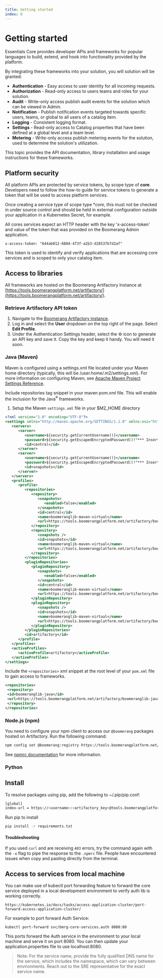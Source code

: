 ```yaml
---
title: Getting started
index: 0
---
```


# Getting started

Essentials Core provides developer APIs and frameworks for popular languages to build, extend, and hook into functionality provided by the platform.

By integrating these frameworks into your solution, you will solution will be granted:

- **Authentication** - Easy access to user identity for all incoming requests.
- **Authorization** - Read-only access to users teams and roles for your solution.
- **Audit** - Write-only access publish audit events for the solution which can be viewed in Admin.
- **Notification** - Publish notification events targeted towards specific users, teams, or global to all users of a catalog item.
- **Logging** - Consistent logging format.
- **Settings** - Read-only access to Catalog properties that have been defined at a global level and a team level.
- **Metering** - Write-only access publish metering events for the solution, used to determine the solution's utilization.

This topic provides the API documentation, library installation and usage instructions for these frameworks.

## Platform security

All platform APIs are protected by service tokens, by scope type of **core**. Developers need to follow the how-to guide for service tokens to generate a token that will be used to access platform services.

Once creating a service type of scope type \*_core_, this must not be checked in under source control and should be held in external configuration outside your application in a Kubernetes Secret, for example.

All cores services expect an HTTP header with the key 'x-access-token' and value of the token that was provided on the Boomerang Admin application.

```shell
x-access-token: "644ab012-6884-473f-a2b3-d28537b7d2af"
```

This token is used to identify and verify applications that are accessing core services and is scoped to only your catalog item.

## Access to libraries

All frameworks are hosted on the Boomerang Artifactory Instance at [https://tools.boomerangplatform.net/artifactory/](https://tools.boomerangplatform.net/artifactory/).

### Retrieve Artifactory API token

1. Navigate to the [Boomerang Artifactory instance](https://tools.boomerangplatform.net/artifactory).
2. Log in and select the **User** dropdown on the top right of the page. Select **Edit Profile**.
3. Under the Authentication Settings header, select the ⚙ icon to generate an API key and save it. Copy the key and keep it handy. You will need it soon.

### Java (Maven)

Maven is configured using a settings.xml file located under your Maven home directory (typically, this will be /user.home/.m2/settings.xml). For more information on configuring Maven, see [Apache Maven Project Settings Reference](https://maven.apache.org/settings.html).

Include repositories tag snippet in your maven pom.xml file. This will enable the inclusion for the Java<sup>®</sup> frameworks.

1. Setup the Maven `settings.xml` file in your \$M2_HOME directory

```xml
<?xml version="1.0" encoding="UTF-8"?>
<settings xmlns="http://maven.apache.org/SETTINGS/1.1.0" xmlns:xsi="http://www.w3.org/2001/XMLSchema-instance" xsi:schemaLocation="http://maven.apache.org/SETTINGS/1.1.0 http://maven.apache.org/xsd/settings-1.1.0.xsd">
   <servers>
      <server>
         <username>${security.getCurrentUsername()}</username>
         <password>${security.getEscapedEncryptedPassword()!"*** Insert encrypted password here ***"}</password>
         <id>central</id>
      </server>
      <server>
         <username>${security.getCurrentUsername()}</username>
         <password>${security.getEscapedEncryptedPassword()!"*** Insert encrypted password here ***"}</password>
         <id>snapshots</id>
      </server>
   </servers>
   <profiles>
      <profile>
         <repositories>
            <repository>
               <snapshots>
                  <enabled>false</enabled>
               </snapshots>
               <id>central</id>
               <name>boomeranglib-maven-virtual</name>
               <url>https://tools.boomerangplatform.net/artifactory/boomeranglib-maven-virtual</url>
            </repository>
            <repository>
               <snapshots />
               <id>snapshots</id>
               <name>boomeranglib-maven-virtual</name>
               <url>https://tools.boomerangplatform.net/artifactory/boomeranglib-maven-virtual</url>
            </repository>
         </repositories>
         <pluginRepositories>
            <pluginRepository>
               <snapshots>
                  <enabled>false</enabled>
               </snapshots>
               <id>central</id>
               <name>boomeranglib-maven-virtual</name>
               <url>https://tools.boomerangplatform.net/artifactory/boomeranglib-maven-virtual</url>
            </pluginRepository>
            <pluginRepository>
               <snapshots />
               <id>snapshots</id>
               <name>boomeranglib-maven-virtual</name>
               <url>https://tools.boomerangplatform.net/artifactory/boomeranglib-maven-virtual</url>
            </pluginRepository>
         </pluginRepositories>
         <id>artifactory</id>
      </profile>
   </profiles>
   <activeProfiles>
      <activeProfile>artifactory</activeProfile>
   </activeProfiles>
</settings>
```

Include the `<repositories>` xml snippet at the root level of your `pom.xml` file to gain access to frameworks.

```xml
<repositories>
 <repository>
 <id>boomeranglib-java</id>
 <url>https://tools.boomerangplatform.net/artifactory/boomeranglib-java</url>
 </repository>
</repositories>
```

### Node.js (npm)

You need to configure your npm client to access our `@boomerang` packages hosted on Artifactory. Run the following command:

```sh
npm config set @boomerang:registry https://tools.boomerangplatform.net/artifactory/api/npm/boomeranglib-npm/
```

See [npmrc documentation](https://docs.npmjs.com/configuring-npm/npmrc.html) for more information.


### Python

## Install

To resolve packages using pip, add the following to ~/.pip/pip.conf:

```sh
[global]
index-url = https://<username>:<artifactory_key>@tools.boomerangplatform.net/artifactory/api/pypi/boomeranglib-pypi/simple
```

Run pip to install

```sh
pip install -r requirements.txt
```

#### Troubleshooting

If you used `curl` and are receiving `403` errors, try the command again with the `-o` flag to pipe the response to the `.npmrc` file. People have encountered issues when copy and pasting directly from the terminal.

## Access to services from local machine

You can make use of kubectl port forwarding feature to forward the core service deployed in a local development environment to verify auth lib is working correctly.

`https://kubernetes.io/docs/tasks/access-application-cluster/port-forward-access-application-cluster/`

For example to port forward Auth Service:

```shell
kubectl port-forward svc/bmrg-core-services.auth 8080:80
```

This ports forward the Auth service in the environment to your local machine and serve it on port 8080. You can then update your application.properties file to use localhost:8080.

> Note: For the service name, provide the fully qualified DNS name for the service, which includes the namespace, which can vary between environments. Reach out to the SRE representative for the exact service name.
